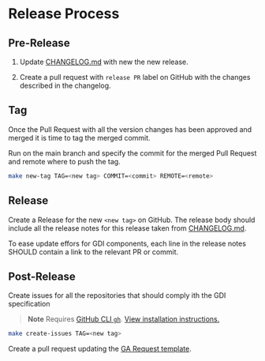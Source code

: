 # Release Process

## Pre-Release

1. Update [CHANGELOG.md](CHANGELOG.md) with new the new release.

2. Create a pull request with `release PR` label on GitHub
   with the changes described in the changelog.

## Tag

Once the Pull Request with all the version changes has been approved
and merged it is time to tag the merged commit.

Run on the main branch and specify the commit for the merged Pull Request
and remote where to push the tag.

```sh
make new-tag TAG=<new tag> COMMIT=<commit> REMOTE=<remote>
```

## Release

Create a Release for the new `<new tag>` on GitHub.
The release body should include all the release notes
for this release taken from [CHANGELOG.md](CHANGELOG.md).

To ease update effors for GDI components, each line in the release
notes SHOULD contain a link to the relevant PR or commit.

## Post-Release

Create issues for all the repositories that should comply
ith the GDI specification

> **Note**
> Requires [GitHub CLI `gh`](https://cli.github.com/).
> [View installation instructions.](https://github.com/cli/cli#installation)

```sh
make create-issues TAG=<new tag>
```

Create a pull request updating the [GA Request template](.github/ISSUE_TEMPLATE/ga_request.md).
